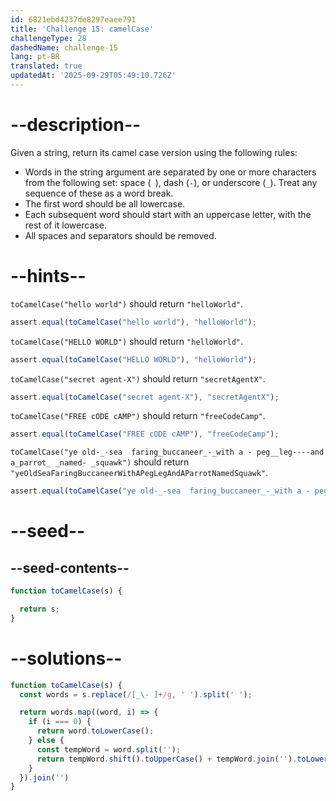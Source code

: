 ```yaml
---
id: 6821ebd4237de8297eaee791
title: 'Challenge 15: camelCase'
challengeType: 28
dashedName: challenge-15
lang: pt-BR
translated: true
updatedAt: '2025-09-29T05:49:10.726Z'
---
```


# --description--

Given a string, return its camel case version using the following rules:

- Words in the string argument are separated by one or more characters from the following set: space (` `), dash (`-`), or underscore (`_`). Treat any sequence of these as a word break.
- The first word should be all lowercase.
- Each subsequent word should start with an uppercase letter, with the rest of it lowercase.
- All spaces and separators should be removed.

# --hints--

`toCamelCase("hello world")` should return `"helloWorld"`.

```js
assert.equal(toCamelCase("hello world"), "helloWorld");
```

`toCamelCase("HELLO WORLD")` should return `"helloWorld"`.

```js
assert.equal(toCamelCase("HELLO WORLD"), "helloWorld");
```

`toCamelCase("secret agent-X")` should return `"secretAgentX"`.

```js
assert.equal(toCamelCase("secret agent-X"), "secretAgentX");
```

`toCamelCase("FREE cODE cAMP")` should return `"freeCodeCamp"`.

```js
assert.equal(toCamelCase("FREE cODE cAMP"), "freeCodeCamp");
```

`toCamelCase("ye old-_-sea  faring_buccaneer_-_with a - peg__leg----and a_parrot_ _named- _squawk")` should return `"yeOldSeaFaringBuccaneerWithAPegLegAndAParrotNamedSquawk"`.

```js
assert.equal(toCamelCase("ye old-_-sea  faring_buccaneer_-_with a - peg__leg----and a_parrot_ _named- _squawk"), "yeOldSeaFaringBuccaneerWithAPegLegAndAParrotNamedSquawk");
```

# --seed--

## --seed-contents--

```js
function toCamelCase(s) {

  return s;
}
```

# --solutions--

```js
function toCamelCase(s) {
  const words = s.replace(/[_\- ]+/g, ' ').split(' ');

  return words.map((word, i) => {
    if (i === 0) {
      return word.toLowerCase();
    } else {
      const tempWord = word.split('');
      return tempWord.shift().toUpperCase() + tempWord.join('').toLowerCase();
    }
  }).join('')
}
```

